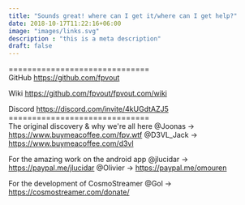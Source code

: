 ```yaml
---
title: "Sounds great! where can I get it/where can I get help?"
date: 2018-10-17T11:22:16+06:00
image: "images/links.svg"
description : "this is a meta description"
draft: false
---
```


==============================<br>
GitHub 
https://github.com/fpvout

Wiki
https://github.com/fpvout/fpvout.com/wiki

Discord
https://discord.com/invite/4kUGdtAZJ5
==============================<br>
The original discovery & why we're all here
@Joonas -> https://www.buymeacoffee.com/fpv.wtf
@D3VL_Jack -> https://www.buymeacoffee.com/d3vl

For the amazing work on the android app
@jlucidar -> https://paypal.me/jlucidar
@Olivier -> https://paypal.me/omouren

For the development of CosmoStreamer
@Gol -> https://cosmostreamer.com/donate/

